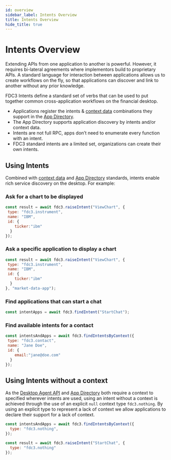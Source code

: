 ```yaml
---
id: overview
sidebar_label: Intents Overview
title: Intents Overview
hide_title: true
---
```


# Intents Overview

Extending APIs from one application to another is powerful. However, it requires bi-lateral agreements where implementors build to proprietary APIs. A standard language for interaction between applications allows us to create workflows on the fly, so that applications can discover and link to another without any prior knowledge.


FDC3 Intents define a standard set of verbs that can be used to put together common cross-application workflows on the financial desktop.
* Applications register the intents & [context data](context/overview) combinations they support in the [App Directory](app-directory/overview).
* The App Directory supports application discovery by intents and/or context data.
* Intents are not full RPC, apps don’t need to enumerate every function with an intent.
* FDC3 standard intents are a limited set, organizations can create their own intents.

## Using Intents
Combined with [context data](context/overview) and [App Directory](app-directory/overview) standards, intents enable rich service discovery on the desktop. For example:

### Ask for a chart to be displayed
```javascript
const result = await fdc3.raiseIntent("ViewChart", {
 type: "fdc3.instrument",
 name: "IBM",
 id: {
    ticker:"ibm"
  }
});
```

### Ask a specific application to display a chart
```javascript
const result = await fdc3.raiseIntent("ViewChart", {
 type: "fdc3.instrument",
 name: "IBM",
 id: {
    ticker:"ibm"
  }
}, "market-data-app");
```

### Find applications that can start a chat
```javascript
const intentApps = await fdc3.findIntent("StartChat");
```

### Find available intents for a contact
```javascript
const intentsAndApps = await fdc3.findIntentsByContext({
 type: "fdc3.contact",
 name: "Jane Doe",
 id: {
    email:"jane@doe.com"
  }
});
```

## Using Intents without a context
As the [Desktop Agent API](api/ref/DesktopAgent) and [App Directory](app-directory/overview) both
require a context to specified wherever intents are used, using an intent without a context is
achieved through the use of an explicit `null` context type `fdc3.nothing`. By using an explicit type
to represent a lack of context we allow applications to declare their support for a lack of 
context.

```javascript
const intentsAndApps = await fdc3.findIntentsByContext({
  type: "fdc3.nothing",
});

const result = await fdc3.raiseIntent("StartChat", {
  type: "fdc3.nothing"
});
```

